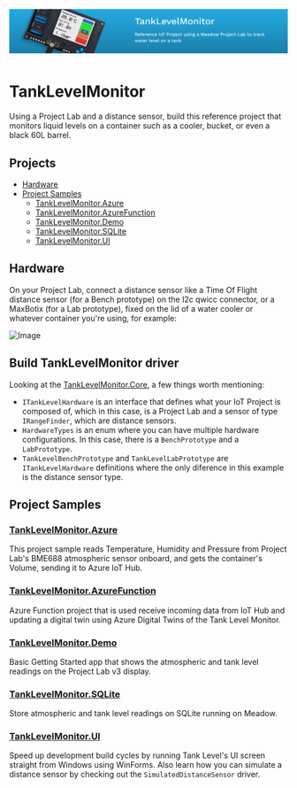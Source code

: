 <img src="Design/banner.jpg" style="margin-bottom:10px" />

# TankLevelMonitor

Using a Project Lab and a distance sensor, build this reference project that monitors liquid levels on a container such as a cooler, bucket, or even a black 60L barrel.

## Projects
* [Hardware](#hardware)
* [Project Samples](#project-samples)
  * [TankLevelMonitor.Azure](#tanklevelmonitorazure)
  * [TankLevelMonitor.AzureFunction](#tanklevelmonitorazurefunction)
  * [TankLevelMonitor.Demo](#tanklevelmonitordemo)
  * [TankLevelMonitor.SQLite](#tanklevelmonitorsqlite)
  * [TankLevelMonitor.UI](#tanklevelmonitorui)

## Hardware

On your Project Lab, connect a distance sensor like a Time Of Flight distance sensor (for a Bench prototype) on the I2c qwicc connector, or a MaxBotix (for a Lab prototype), fixed on the lid of a water cooler or whatever container you're using, for example: 

![Image](Design/bench_tank_level_monitor.jpg)


## Build TankLevelMonitor driver

Looking at the [TankLevelMonitor.Core](Source/TankLevelMonitor/), a few things worth mentioning:
 * `ITankLevelHardware` is an interface that defines what your IoT Project is composed of, which in this case, is a Project Lab and a sensor of type `IRangeFinder`, which are distance sensors.
 * `HardwareTypes` is an enum where you can have multiple hardware configurations. In this case, there is a `BenchPrototype` and a `LabPrototype`.
 * `TankLevelBenchPrototype` and `TankLevelLabPrototype` are `ITankLevelHardware` definitions where the only diference in this example is the distance sensor type.


## Project Samples

### [TankLevelMonitor.Azure](Source/TankLevelMonitor_Azure/)

This project sample reads Temperature, Humidity and Pressure from Project Lab's BME688 atmospheric sensor onboard, and gets the container's Volume, sending it to Azure IoT Hub.

### [TankLevelMonitor.AzureFunction](Source/TankLevelMonitor_AzureFunction/)

Azure Function project that is used receive incoming data from IoT Hub and updating a digital twin using Azure Digital Twins of the Tank Level Monitor. 

### [TankLevelMonitor.Demo](Source/TankLevelMonitor_Demo/)

Basic Getting Started app that shows the atmospheric and tank level readings on the Project Lab v3 display.

### [TankLevelMonitor.SQLite](Source/TankLevelMonitor_SQLite/)

Store atmospheric and tank level readings on SQLite running on Meadow.

### [TankLevelMonitor.UI](Source/TankLevelMonitor_UI/)

Speed up development build cycles by running Tank Level's UI screen straight from Windows using WinForms. Also learn how you can simulate a distance sensor by checking out the `SimulatedDistanceSensor` driver.